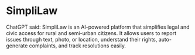 # SimpliLaw
ChatGPT said:  SimpliLaw is an AI-powered platform that simplifies legal and civic access for rural and semi-urban citizens. It allows users to report issues through text, photo, or location, understand their rights, auto-generate complaints, and track resolutions easily.
